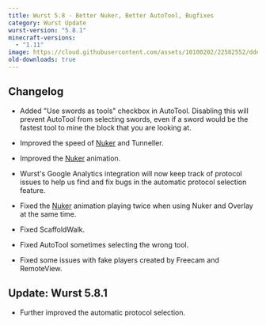 ```yaml
---
title: Wurst 5.8 - Better Nuker, Better AutoTool, Bugfixes
category: Wurst Update
wurst-version: "5.8.1"
minecraft-versions:
  - "1.11"
image: https://cloud.githubusercontent.com/assets/10100202/22582552/ddee957a-e9e7-11e6-9ca3-821927ae567e.jpg
old-downloads: true
---
```

## Changelog

- Added "Use swords as tools" checkbox in AutoTool. Disabling this will prevent AutoTool from selecting swords, even if a sword would be the fastest tool to mine the block that you are looking at.

- Improved the speed of [Nuker](https://wiki.wurstclient.net/nuker) and Tunneller.

- Improved the [Nuker](https://wiki.wurstclient.net/nuker) animation.

- Wurst's Google Analytics integration will now keep track of protocol issues to help us find and fix bugs in the automatic protocol selection feature.

- Fixed the [Nuker](https://wiki.wurstclient.net/nuker) animation playing twice when using Nuker and Overlay at the same time.

- Fixed ScaffoldWalk.

- Fixed AutoTool sometimes selecting the wrong tool.

- Fixed some issues with fake players created by Freecam and RemoteView.

## Update: Wurst 5.8.1

- Further improved the automatic protocol selection.
